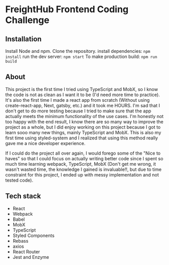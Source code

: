 # FreightHub Frontend Coding Challenge

## Installation
Install Node and npm.
Clone the repository.
install dependencies: `npm install`
run the dev server: `npm start`
To make production build: `npm run build`

## About
This project is the first time I tried using TypeScript and MobX, so I know the code is not as clean as I want it to be (I'd need more time to practice). It's also the first time I made a react app from scratch (Without using create-react-app, Next, gatsby, etc.) and it took me HOURS. I'm sad that I don't get to do more testing because I tried to make sure that the app actually meets the minimum functionality of the use cases. I'm honestly not too happy with the end result, I know there are so many way to improve the project as a whole, but I did enjoy working on this project because I got to learn sooo many new things, mainly TypeScript and MobX. This is also my first time using styled-system and I realized that using this method really gave me a nice developer experience.


If I could do the project all over again, I would forego some of the "Nice to haves" so that I could focus on actually writing better code since I spent so much time learning webpack, TypeScript, MobX (Don't get me wrong, it wasn't wasted time, the knowledge I gained is invaluable!!, but due to time constraint for this project, I ended up with messy implementation and not tested code).

## Tech stack
- React
- Webpack
- Babel
- MobX
- TypeScript
- Styled Components
- Rebass
- axios
- React Router
- Jest and Enzyme 

